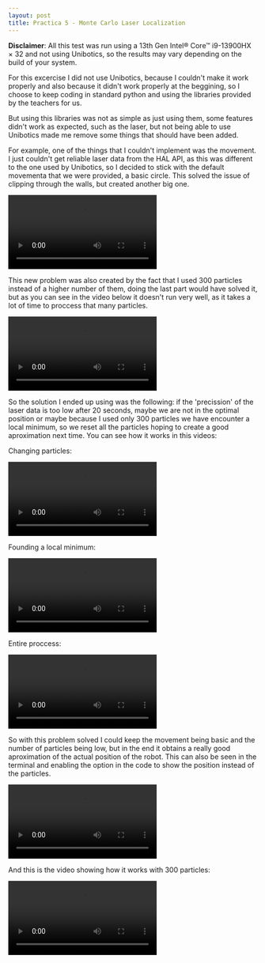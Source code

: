 ```yaml
---
layout: post
title: Practica 5 - Monte Carlo Laser Localization
---
```


**Disclaimer**: All this test was run using a 13th Gen Intel® Core™ i9-13900HX × 32 and not using Unibotics, so the results may vary depending on the build of your system.

For this excercise I did not use Unibotics, because I couldn't make it work properly and also because it didn't work properly at the beggining, so I choose to keep coding in standard python and using the libraries provided by the teachers for us.

But using this libraries was not as simple as just using them, some features didn't work as expected, such as the laser, but not being able to use Unibotics made me remove some things that should have been added.

For example, one of the things that I couldn't implement was the movement. I just couldn't get reliable laser data from the HAL API, as this was different to the one used by Unibotics, so I decided to stick with the default movementa that we were provided, a basic circle. This solved the issue of clipping through the walls, but created another big one.

<video src="../images/Clipping.mp4" controls title="Go through walls"></video>

This new problem was also created by the fact that I used 300 particles instead of a higher number of them, doing the last part would have solved it, but as you can see in the video below it doesn't run very well, as it takes a lot of time to proccess that many particles.

<video src="../images/1000Particulas.mp4" controls title="1000 Particulas"></video>

So the solution I ended up using was the following: if the 'precission' of the laser data is too low after 20 seconds, maybe we are not in the optimal position or maybe because I used only 300 particles we have encounter a local minimum, so we reset all the particles hoping to create a good aproximation next time. You can see how it works in this videos:

Changing particles:

<video src="../images/Reset.mp4" controls title="Reset particles"></video>

Founding a local minimum:

<video src="../images/MinLocal.mp4" controls title="Local Minimum"></video>

Entire proccess:

<video src="../images/300ParticulasLargo.mp4" controls title="300 particles"></video>


So with this problem solved I could keep the movement being basic and the number of particles being low, but in the end it obtains a really good aproximation of the actual position of the robot. This can also be seen in the terminal and enabling the option in the code to show the position instead of the particles.

<video src="../images/Position.mp4" controls title="Position"></video>


And this is the video showing how it works with 300 particles:

<video src="../images/300ParticulasCorto.mp4" controls title="300 particles final"></video>
